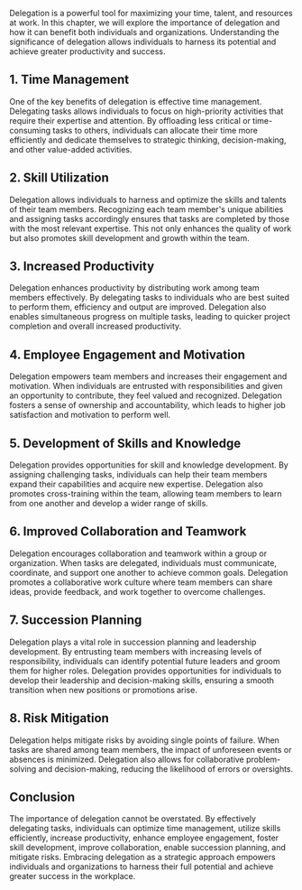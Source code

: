
Delegation is a powerful tool for maximizing your time, talent, and resources at work. In this chapter, we will explore the importance of delegation and how it can benefit both individuals and organizations. Understanding the significance of delegation allows individuals to harness its potential and achieve greater productivity and success.

**1. Time Management**
----------------------

One of the key benefits of delegation is effective time management. Delegating tasks allows individuals to focus on high-priority activities that require their expertise and attention. By offloading less critical or time-consuming tasks to others, individuals can allocate their time more efficiently and dedicate themselves to strategic thinking, decision-making, and other value-added activities.

**2. Skill Utilization**
------------------------

Delegation allows individuals to harness and optimize the skills and talents of their team members. Recognizing each team member's unique abilities and assigning tasks accordingly ensures that tasks are completed by those with the most relevant expertise. This not only enhances the quality of work but also promotes skill development and growth within the team.

**3. Increased Productivity**
-----------------------------

Delegation enhances productivity by distributing work among team members effectively. By delegating tasks to individuals who are best suited to perform them, efficiency and output are improved. Delegation also enables simultaneous progress on multiple tasks, leading to quicker project completion and overall increased productivity.

**4. Employee Engagement and Motivation**
-----------------------------------------

Delegation empowers team members and increases their engagement and motivation. When individuals are entrusted with responsibilities and given an opportunity to contribute, they feel valued and recognized. Delegation fosters a sense of ownership and accountability, which leads to higher job satisfaction and motivation to perform well.

**5. Development of Skills and Knowledge**
------------------------------------------

Delegation provides opportunities for skill and knowledge development. By assigning challenging tasks, individuals can help their team members expand their capabilities and acquire new expertise. Delegation also promotes cross-training within the team, allowing team members to learn from one another and develop a wider range of skills.

**6. Improved Collaboration and Teamwork**
------------------------------------------

Delegation encourages collaboration and teamwork within a group or organization. When tasks are delegated, individuals must communicate, coordinate, and support one another to achieve common goals. Delegation promotes a collaborative work culture where team members can share ideas, provide feedback, and work together to overcome challenges.

**7. Succession Planning**
--------------------------

Delegation plays a vital role in succession planning and leadership development. By entrusting team members with increasing levels of responsibility, individuals can identify potential future leaders and groom them for higher roles. Delegation provides opportunities for individuals to develop their leadership and decision-making skills, ensuring a smooth transition when new positions or promotions arise.

**8. Risk Mitigation**
----------------------

Delegation helps mitigate risks by avoiding single points of failure. When tasks are shared among team members, the impact of unforeseen events or absences is minimized. Delegation also allows for collaborative problem-solving and decision-making, reducing the likelihood of errors or oversights.

**Conclusion**
--------------

The importance of delegation cannot be overstated. By effectively delegating tasks, individuals can optimize time management, utilize skills efficiently, increase productivity, enhance employee engagement, foster skill development, improve collaboration, enable succession planning, and mitigate risks. Embracing delegation as a strategic approach empowers individuals and organizations to harness their full potential and achieve greater success in the workplace.
